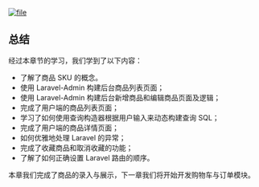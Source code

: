 [![](https://iocaffcdn.phphub.org/uploads/images/201806/13/1/Ik2y58oYc2.jpeg?imageView2/2/w/1240/h/0 "file")](https://iocaffcdn.phphub.org/uploads/images/201806/13/1/Ik2y58oYc2.jpeg?imageView2/2/w/1240/h/0)

## 总结

经过本章节的学习，我们学到了以下内容：

* 了解了商品 SKU 的概念。
* 使用 Laravel-Admin 构建后台商品列表页面；
* 使用 Laravel-Admin 构建后台新增商品和编辑商品页面及逻辑；
* 完成了用户端的商品列表页面；
* 学习了如何使用查询构造器根据用户输入来动态构建查询 SQL；
* 完成了用户端的商品详情页面；
* 如何优雅地处理 Laravel 的异常；
* 完成了收藏商品和取消收藏的功能；
* 了解了如何正确设置 Laravel 路由的顺序。

本章我们完成了商品的录入与展示，下一章我们将开始开发购物车与订单模块。

